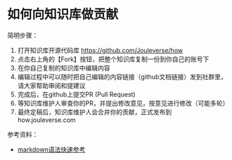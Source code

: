 # 如何向知识库做贡献

简明步骤：

1. 打开知识库开源代码库 https://github.com/Jouleverse/how
2. 点击右上角的【Fork】按钮，把整个知识库复制一份到你自己的账号下
3. 在你自己复制的知识库中编辑内容
4. 编辑过程中可以随时把自己编辑的内容链接（github文档链接）发到社群里，请大家帮助审阅和提建议
5. 完成后，在github上提交PR (Pull Request)
6. 等知识库维护人审查你的PR，并提出修改意见，按意见进行修改（可能多轮）
7. 最终定稿后，知识库维护人会合并你的贡献，正式发布到 how.jouleverse.com

参考资料：
- [markdown语法快速参考](quickstart.md)
